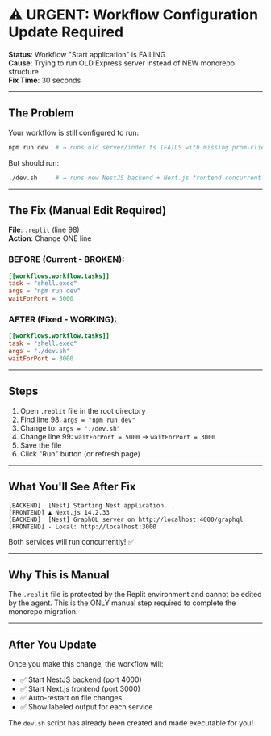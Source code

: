 # ⚠️ URGENT: Workflow Configuration Update Required

**Status**: Workflow "Start application" is FAILING  
**Cause**: Trying to run OLD Express server instead of NEW monorepo structure  
**Fix Time**: 30 seconds  

---

## The Problem

Your workflow is still configured to run:
```bash
npm run dev  # → runs old server/index.ts (FAILS with missing prom-client)
```

But should run:
```bash
./dev.sh     # → runs new NestJS backend + Next.js frontend concurrently
```

---

## The Fix (Manual Edit Required)

**File**: `.replit` (line 98)  
**Action**: Change ONE line

### BEFORE (Current - BROKEN):
```toml
[[workflows.workflow.tasks]]
task = "shell.exec"
args = "npm run dev"
waitForPort = 5000
```

### AFTER (Fixed - WORKING):
```toml
[[workflows.workflow.tasks]]
task = "shell.exec"
args = "./dev.sh"
waitForPort = 3000
```

---

## Steps

1. Open `.replit` file in the root directory
2. Find line 98: `args = "npm run dev"`
3. Change to: `args = "./dev.sh"`
4. Change line 99: `waitForPort = 5000` → `waitForPort = 3000`
5. Save the file
6. Click "Run" button (or refresh page)

---

## What You'll See After Fix

```
[BACKEND]  [Nest] Starting Nest application...
[FRONTEND] ▲ Next.js 14.2.33
[BACKEND]  [Nest] GraphQL server on http://localhost:4000/graphql
[FRONTEND] - Local: http://localhost:3000
```

Both services will run concurrently! ✅

---

## Why This is Manual

The `.replit` file is protected by the Replit environment and cannot be edited by the agent. This is the ONLY manual step required to complete the monorepo migration.

---

## After You Update

Once you make this change, the workflow will:
- ✅ Start NestJS backend (port 4000)
- ✅ Start Next.js frontend (port 3000)
- ✅ Auto-restart on file changes
- ✅ Show labeled output for each service

The `dev.sh` script has already been created and made executable for you!
